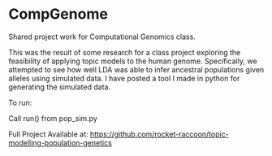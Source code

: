 CompGenome
==========

Shared project work for Computational Genomics class. 

This was the result of some research for a class project exploring the feasibility of applying topic models to the human genome. 
Specifically, we attempted to see how well LDA was able to infer ancestral populations given alleles using simulated data. 
I have posted a tool I made in python for generating the simulated data. 

To run: 

Call run() from pop_sim.py

Full Project Available at: 
https://github.com/rocket-raccoon/topic-modelling-population-genetics
